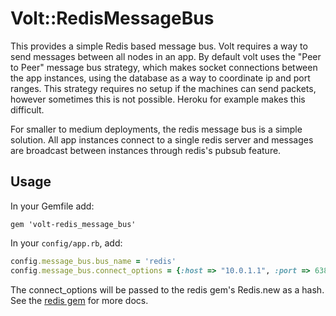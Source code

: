 # Volt::RedisMessageBus

This provides a simple Redis based message bus.  Volt requires a way to send messages between all nodes in an app.  By default volt uses the "Peer to Peer" message bus strategy, which makes socket connections between the app instances, using the database as a way to coordinate ip and port ranges.  This strategy requires no setup if the machines can send packets, however sometimes this is not possible.  Heroku for example makes this difficult.

For smaller to medium deployments, the redis message bus is a simple solution.  All app instances connect to a single redis server and messages are broadcast between instances through redis's pubsub feature.

## Usage

In your Gemfile add:

```gem 'volt-redis_message_bus'```

In your ```config/app.rb```, add:

```ruby
config.message_bus.bus_name = 'redis'
config.message_bus.connect_options = {:host => "10.0.1.1", :port => 6380, :db => 15}
```

The connect_options will be passed to the redis gem's Redis.new as a hash.  See the [redis gem](https://github.com/redis/redis-rb#getting-started) for more docs.